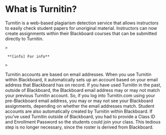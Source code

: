 # What is Turnitin?

Turnitin is a web-based plagiarism detection service that allows instructors to easily check student papers for unoriginal material. Instructors can now create assignments within their Blackboard courses that can be submitted directly to Turnitin.

```
>
```

```
 **[info] For info**

>
```

Turnitin accounts are based on email addresses. When you use Turnitin within Blackboard, it automatically sets up an account based on your email address that Blackboard has on record. If you have used Turnitin in the past, outside of Blackboard, the Blackboard email address may or may not match your previous Turnitin account. So, if you log into Turnitin.com using your pre-Blackboard email address, you may or may not see your Blackboard assignments, depending on whether the email addresses match. Student accounts are also automatically created by Turnitin within Blackboard. If you’ve used Turnitin outside of Blackboard, you had to provide a Class ID and Enrollment Password so the students could join your class. This tedious step is no longer necessary, since the roster is derived from Blackboard.

